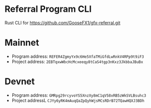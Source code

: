 # Referral Program CLI
Rust CLI for https://github.com/GooseFX1/gfx-referral.git

# Mainnet
- Program address: `REFER4ZgmyYx9c6He5XfaTMiGfdLwRnkV4RPp9t9iF3`
- Project address: `2EBTqxwWbcHcMcxeeqy8tCaS4tgp3nKxz3JkbbaJBuBx`

# Devnet
- Program address: `GMRpg29rcyvoYS5XnzXy8mC1qV58xRB5zWkSVLBsuhc3`
- Project addressL `CJYy6yRK4mAuqQaZpQyhWjsMCsRDrB72TQawHQXJ3BDh`